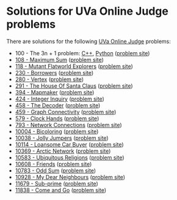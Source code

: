 # Solutions for UVa Online Judge problems

There are solutions for the following
[UVa Online Judge](https://uva.onlinejudge.org/) problems:

* 100 - The 3n + 1 problem: [C++](00100.cc), [Python](00100.py)
  ([problem site](http://uva.onlinejudge.org/index.php?option=com_onlinejudge&Itemid=8&category=24&page=show_problem&problem=36))
* [108 - Maximum Sum](00108.cc)
  ([problem site](http://uva.onlinejudge.org/index.php?option=com_onlinejudge&Itemid=8&category=24&page=show_problem&problem=44))
* [118 - Mutant Flatworld Explorers](00118.cc)
  ([problem site](https://uva.onlinejudge.org/index.php?option=com_onlinejudge&Itemid=8&page=show_problem&category=24&problem=54))
* [230 - Borrowers](00230.cc)
  ([problem site](http://uva.onlinejudge.org/index.php?option=com_onlinejudge&Itemid=8&category=24&page=show_problem&problem=166))
* [280 - Vertex](00280.cc)
  ([problem site](https://uva.onlinejudge.org/index.php?option=com_onlinejudge&Itemid=8&category=24&page=show_problem&problem=216))
* [291 - The House Of Santa Claus](00291.cc)
  ([problem site](http://uva.onlinejudge.org/index.php?option=com_onlinejudge&Itemid=8&category=24&page=show_problem&problem=227))
* [394 - Mapmaker](00394.cc)
  ([problem site](http://uva.onlinejudge.org/index.php?option=com_onlinejudge&Itemid=8&category=24&page=show_problem&problem=330))
* [424 - Integer Inquiry](00424.cc)
  ([problem site](https://uva.onlinejudge.org/index.php?option=com_onlinejudge&Itemid=8&category=24&page=show_problem&problem=365))
* [458 - The Decoder](00458.cc)
  ([problem site](https://uva.onlinejudge.org/index.php?option=com_onlinejudge&Itemid=8&page=show_problem&category=24&problem=399))
* [459 - Graph Connectivity](00459.cc)
  ([problem site](https://uva.onlinejudge.org/index.php?option=com_onlinejudge&Itemid=8&page=show_problem&category=6&problem=400))
* [579 - Clock Hands](00579.cc)
  ([problem site](http://uva.onlinejudge.org/index.php?option=com_onlinejudge&Itemid=8&category=24&page=show_problem&problem=520))
* [793 - Network Connections](00793.cc)
  ([problem site](http://uva.onlinejudge.org/index.php?option=com_onlinejudge&Itemid=8&category=24&page=show_problem&problem=734))
* [10004 - Bicoloring](10004.cc)
  ([problem site](http://uva.onlinejudge.org/index.php?option=com_onlinejudge&Itemid=8&category=24&page=show_problem&problem=945))
* [10038 - Jolly Jumpers](10038.cc)
  ([problem site](http://uva.onlinejudge.org/index.php?option=com_onlinejudge&Itemid=8&category=24&page=show_problem&problem=979))
* [10114 - Loansome Car Buyer](10114.py)
  ([problem site](http://uva.onlinejudge.org/index.php?option=com_onlinejudge&Itemid=8&category=24&page=show_problem&problem=1055))
* [10369 - Arctic Network](10369.cc)
  ([problem site](http://uva.onlinejudge.org/index.php?option=com_onlinejudge&Itemid=8&category=24&page=show_problem&problem=1310))
* [10583 - Ubiquitous Religions](10583.cc)
  ([problem site](http://uva.onlinejudge.org/index.php?option=com_onlinejudge&Itemid=8&category=24&page=show_problem&problem=1524))
* [10608 - Friends](10608.cc)
  ([problem site](http://uva.onlinejudge.org/index.php?option=com_onlinejudge&Itemid=8&category=24&page=show_problem&problem=1549))
* [10783 - Odd Sum](10783.cc)
  ([problem site](http://uva.onlinejudge.org/index.php?option=com_onlinejudge&Itemid=8&category=24&page=show_problem&problem=1724))
* [10928 - My Dear Neighbours](10928.cc)
  ([problem site](http://uva.onlinejudge.org/index.php?option=com_onlinejudge&Itemid=8&category=24&page=show_problem&problem=1869))
* [11679 - Sub-prime](11679.cc)
  ([problem site](http://uva.onlinejudge.org/index.php?option=com_onlinejudge&Itemid=8&category=24&page=show_problem&problem=2726))
* [11838 - Come and Go](11838.cc)
  ([problem site](https://uva.onlinejudge.org/index.php?option=com_onlinejudge&Itemid=8&page=show_problem&category=24&problem=2938))
